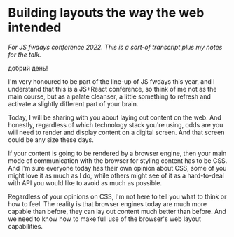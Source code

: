 # Building layouts the way the web intended

*For JS fwdays conference 2022. This is a sort-of transcript plus my notes for the talk.*

добрий день!

I'm very honoured to be part of the line-up of JS fwdays this year, and I understand that this is a JS+React conference, so think of me not as the main course, but as a palate cleanser, a little something to refresh and activate a slightly different part of your brain.

Today, I will be sharing with you about laying out content on the web. And honestly, regardless of which technology stack you're using, odds are you will need to render and display content on a digital screen. And that screen could be any size these days.

If your content is going to be rendered by a browser engine, then your main mode of communication with the browser for styling content has to be CSS. And I'm sure everyone today has their own opinion about CSS, some of you might love it as much as I do, while others might see of it as a hard-to-deal with API you would like to avoid as much as possible.

Regardless of your opinions on CSS, I'm not here to tell you what to think or how to feel. The reality is that browser engines today are much more capable than before, they can lay out content much better than before. And we need to know how to make full use of the browser's web layout capabilities.
